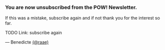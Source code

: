 ### You are now **unsubscribed** from the POW! Newsletter.

If this was a mistake, subscribe again and if not thank you for the interest so far.

TODO
Link: subscribe again

— Benedicte [(@raae)](https://twitter.com/raae)

